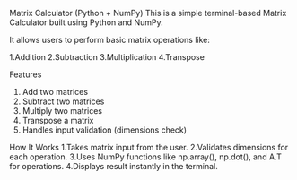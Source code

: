 Matrix Calculator (Python + NumPy)
This is a simple terminal-based Matrix Calculator built using Python and NumPy.

It allows users to perform basic matrix operations like:

1.Addition
2.Subtraction
3.Multiplication
4.Transpose 


Features
1. Add two matrices
2. Subtract two matrices
3. Multiply two matrices
4. Transpose a matrix
5. Handles input validation (dimensions check)

How It Works
1.Takes matrix input from the user.
2.Validates dimensions for each operation.
3.Uses NumPy functions like np.array(), np.dot(), and A.T for operations.
4.Displays result instantly in the terminal.
